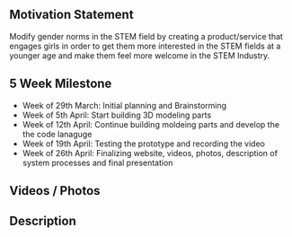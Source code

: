 ## Motivation Statement
Modify gender norms in the STEM field by creating a product/service that engages girls in order to get them more interested in the STEM fields at a younger age and make them feel more welcome in the STEM Industry.

## 5 Week Milestone
- Week of 29th March: Initial planning and Brainstorming
- Week of 5th April: Start building 3D modeling parts
- Week of 12th April: Continue building moldeing parts and develop the the code lanaguge
- Week of 19th April: Testing the prototype and recording the video
- Week of 26th April: Finalizing website, videos, photos, description of system processes and final presentation
## Videos / Photos

## Description
